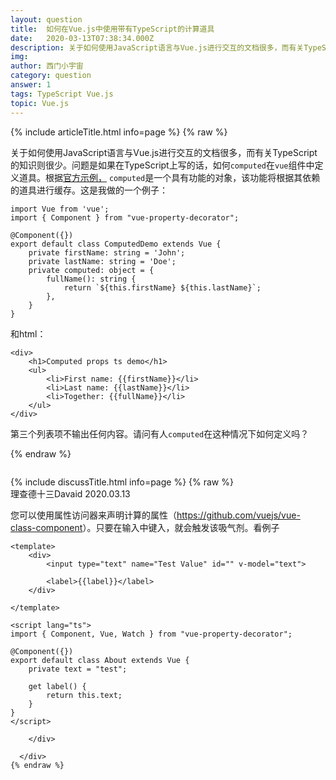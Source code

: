 ```yaml
---
layout: question
title:  如何在Vue.js中使用带有TypeScript的计算道具
date:   2020-03-13T07:38:34.000Z
description: 关于如何使用JavaScript语言与Vue.js进行交互的文档很多，而有关TypeScript的知识则很少。问题是如果在TypeScript上写的话，如何computed在vue组...
img: 
author: 西门小宇宙
category: question
answer: 1
tags: TypeScript Vue.js
topic: Vue.js
---
```

<div class="article-root">
  <div class="article">
    {% include articleTitle.html info=page %}
    {% raw %}
    <div class="article-content"><p><font style="vertical-align: inherit;"><font style="vertical-align: inherit;">关于如何使用JavaScript语言与Vue.js进行交互的文档很多，而有关TypeScript的知识则很少。</font><font style="vertical-align: inherit;">问题是</font><font style="vertical-align: inherit;">如果在TypeScript上写的话，</font><font style="vertical-align: inherit;">如何</font></font><code>computed</code><font style="vertical-align: inherit;"><font style="vertical-align: inherit;">在</font></font><code>vue</code><font style="vertical-align: inherit;"><font style="vertical-align: inherit;">组件中</font><font style="vertical-align: inherit;">定义</font><font style="vertical-align: inherit;">道具</font><font style="vertical-align: inherit;">。</font><font style="vertical-align: inherit;">根据</font></font><a href="https://vuejs.org/v2/guide/computed.html#Basic-Example" rel="noreferrer"><font style="vertical-align: inherit;"><font style="vertical-align: inherit;">官方示例，</font></font></a> <code>computed</code><font style="vertical-align: inherit;"><font style="vertical-align: inherit;">是一个具有功能的对象，该功能将根据其依赖的道具进行缓存。</font><font style="vertical-align: inherit;">这是我做的一个例子：</font></font></p>

<pre><code>import Vue from 'vue';<font></font>
import { Component } from "vue-property-decorator";<font></font>
<font></font>
@Component({})<font></font>
export default class ComputedDemo extends Vue {<font></font>
    private firstName: string = 'John';<font></font>
    private lastName: string = 'Doe';<font></font>
    private computed: object = {<font></font>
        fullName(): string {<font></font>
            return `${this.firstName} ${this.lastName}`;<font></font>
        },<font></font>
    }<font></font>
}<font></font>
</code></pre>

<p><font style="vertical-align: inherit;"><font style="vertical-align: inherit;">和html：</font></font></p>

<pre><code>&lt;div&gt;<font></font>
    &lt;h1&gt;Computed props ts demo&lt;/h1&gt;<font></font>
    &lt;ul&gt;<font></font>
        &lt;li&gt;First name: {{firstName}}&lt;/li&gt;<font></font>
        &lt;li&gt;Last name: {{lastName}}&lt;/li&gt;<font></font>
        &lt;li&gt;Together: {{fullName}}&lt;/li&gt;<font></font>
    &lt;/ul&gt;<font></font>
&lt;/div&gt;<font></font>
</code></pre>

<p><font style="vertical-align: inherit;"><font style="vertical-align: inherit;">第三个列表项不输出任何内容。</font><font style="vertical-align: inherit;">请问有人</font></font><code>computed</code><font style="vertical-align: inherit;"><font style="vertical-align: inherit;">在这种情况下</font><font style="vertical-align: inherit;">如何定义</font><font style="vertical-align: inherit;">吗？</font></font></p></div>
    {% endraw %}
  </div>
  <p style="height: 0;width:0;overflow: hidden;"> 第1403篇《如何在Vue.js中使用带有TypeScript的计算道具》来自Winter(https://github.com/aiyld/aiyld.github.io)的站点</p>
  <div class="discuss-wrapper">
    {% include discussTitle.html info=page %}
    {% raw %}
    <div class="discuss-item">
        <div class="discuss-parent">
          <div class="discuss-meta">
            <span class="discuss-user">理查德十三Davaid</span>
            <span class="discuss-time">2020.03.13</span>
          </div>
          <div class="discuss-comment"><p><font style="vertical-align: inherit;"><font style="vertical-align: inherit;">您可以使用属性访问器来声明计算的属性（</font></font><a href="https://github.com/vuejs/vue-class-component" rel="noreferrer"><font style="vertical-align: inherit;"><font style="vertical-align: inherit;">https://github.com/vuejs/vue-class-component</font></font></a><font style="vertical-align: inherit;"><font style="vertical-align: inherit;">）。</font><font style="vertical-align: inherit;">只要在输入中键入，就会触发该吸气剂。</font><font style="vertical-align: inherit;">看例子</font></font></p>

<pre><code>&lt;template&gt;<font></font>
    &lt;div&gt;<font></font>
        &lt;input type="text" name="Test Value" id="" v-model="text"&gt;<font></font>
<font></font>
        &lt;label&gt;{{label}}&lt;/label&gt;<font></font>
    &lt;/div&gt;<font></font>
<font></font>
&lt;/template&gt;<font></font>
<font></font>
&lt;script lang="ts"&gt;<font></font>
import { Component, Vue, Watch } from "vue-property-decorator";<font></font>
<font></font>
@Component({})<font></font>
export default class About extends Vue {<font></font>
    private text = "test";<font></font>
<font></font>
    get label() {<font></font>
        return this.text;<font></font>
    }<font></font>
}<font></font>
&lt;/script&gt;<font></font>
</code></pre></div>
        </div>
        
      </div>
    {% endraw %}
  </div>
<div>
